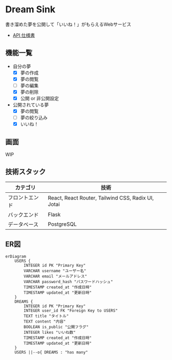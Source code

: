 # Dream Sink

書き溜めた夢を公開して「いいね！」がもらえるWebサービス

- [API 仕様書](https://kimurash.github.io/prtimes-hackathon-2025-winter/)

## 機能一覧

- 自分の夢
    - [x] 夢の作成
    - [x] 夢の閲覧
    - [ ] 夢の編集
    - [X] 夢の削除
    - [x] 公開 or 非公開設定
- 公開されている夢
    - [x] 夢の閲覧
    - [ ] 夢の絞り込み
    - [x] いいね！

## 画面

WIP

## 技術スタック

| カテゴリ       | 技術                                        | 
| -------------- | ------------------------------------------- | 
| フロントエンド | React, React Router, Tailwind CSS, Radix UI, Jotai | 
| バックエンド   | Flask                                       | 
| データベース   | PostgreSQL                                  | 

## ER図

```mermaid
erDiagram
    USERS {
        INTEGER id PK "Primary Key"
        VARCHAR username "ユーザー名"
        VARCHAR email "メールアドレス"
        VARCHAR password_hash "パスワードハッシュ"
        TIMESTAMP created_at "作成日時"
        TIMESTAMP updated_at "更新日時"
    }
    DREAMS {
        INTEGER id PK "Primary Key"
        INTEGER user_id FK "Foreign Key to USERS"
        TEXT title "タイトル"
        TEXT content "内容"
        BOOLEAN is_public "公開フラグ"
        INTEGER likes "いいね数"
        TIMESTAMP created_at "作成日時"
        TIMESTAMP updated_at "更新日時"
    }
    USERS ||--o{ DREAMS : "has many"
```
